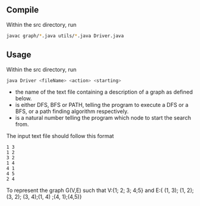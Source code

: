 ## Compile
Within the src directory, run
```bash
javac graph/*.java utils/*.java Driver.java
```

## Usage
Within the src directory, run
```bash
java Driver <fileName> <action> <starting>
```
- <fileName> the name of the text file containing a description of a graph as defined below.
- <action> is either DFS, BFS or PATH, telling the program to execute a DFS or a BFS, or a path finding algorithm respectively.
- <starting> is a natural number telling the program which node to start the search from.

The input text file should follow this format
```
1 3
1 2
3 2
1 4
4 1
4 5
2 4
```
To represent the graph G(V,E) such that V:{1; 2; 3; 4;5} and E:{ (1, 3); (1, 2); (3, 2); (3, 4);(1, 4) ;(4, 1);(4,5)}